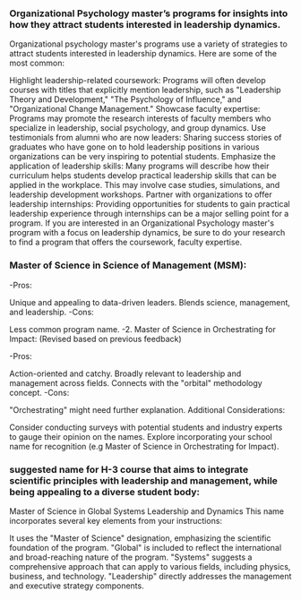 ### Organizational Psychology master’s programs for insights into how they attract students interested in leadership dynamics.
Organizational psychology master's programs use a variety of strategies to attract students interested in leadership dynamics. Here are some of the most common:

Highlight leadership-related coursework: Programs will often develop courses with titles that explicitly mention leadership, such as "Leadership Theory and Development," "The Psychology of Influence," and "Organizational Change Management."
Showcase faculty expertise: Programs may promote the research interests of faculty members who specialize in leadership, social psychology, and group dynamics.
Use testimonials from alumni who are now leaders: Sharing success stories of graduates who have gone on to hold leadership positions in various organizations can be very inspiring to potential students.
Emphasize the application of leadership skills: Many programs will describe how their curriculum helps students develop practical leadership skills that can be applied in the workplace. This may involve case studies, simulations, and leadership development workshops.
Partner with organizations to offer leadership internships: Providing opportunities for students to gain practical leadership experience through internships can be a major selling point for a program.
If you are interested in an Organizational Psychology master's program with a focus on leadership dynamics, be sure to do your research to find a program that offers the coursework, faculty expertise.
 ### 
 ### Master of Science in Science of Management (MSM):

-Pros:

Unique and appealing to data-driven leaders.
Blends science, management, and leadership.
-Cons:

Less common program name.
-2. Master of Science in Orchestrating for Impact: (Revised based on previous feedback)

-Pros:

Action-oriented and catchy.
Broadly relevant to leadership and management across fields.
Connects with the "orbital" methodology concept.
-Cons:

"Orchestrating" might need further explanation.
Additional Considerations:

Consider conducting surveys with potential students and industry experts to gauge their opinion on the names.
Explore incorporating your school name for recognition (e.g Master of Science in Orchestrating for Impact).
###  suggested   name for H-3  course that aims to integrate scientific principles with leadership and management, while being appealing to a diverse student body:
Master of Science in Global Systems Leadership and Dynamics
This name incorporates several key elements from your instructions:

It uses the "Master of Science" designation, emphasizing the scientific foundation of the program.
"Global" is included to reflect the international and broad-reaching nature of the program.
"Systems" suggests a comprehensive approach that can apply to various fields, including physics, business, and technology.
"Leadership" directly addresses the management and executive strategy components.
